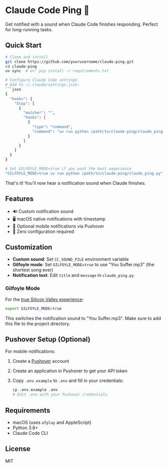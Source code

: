 # Claude Code Ping 🔔

Get notified with a sound when Claude Code finishes responding. Perfect for
long-running tasks.

## Quick Start

````bash
# Clone and install
git clone https://github.com/yourusername/claude-ping.git
cd claude-ping
uv sync  # or: pip install -r requirements.txt

# Configure Claude Code settings
# Add to ~/.claude/settings.json:
```json
{
  "hooks": {
    "Stop": [
      {
        "matcher": "",
        "hooks": [
          {
            "type": "command",
            "command": "uv run python /path/to/claude-ping/claude_ping.py"
          }
        ]
      }
    ]
  }
}

# Set GILFOYLE_MODE=true if you want the best experience
"GILFOYLE_MODE=true uv run python /path/to/claude-ping/claude_ping.py"
````

That's it! You'll now hear a notification sound when Claude finishes.

## Features

- 🔊 Custom notification sound
- 🖥️ macOS native notifications with timestamp
- 📱 Optional mobile notifications via Pushover
- 🎯 Zero configuration required

## Customization

- **Custom sound**: Set `CC_SOUND_FILE` environment variable
- **Gilfoyle mode**: Set `GILFOYLE_MODE=true` to use "You Suffer.mp3" (the
  shortest song ever)
- **Notification text**: Edit `title` and `message` in `claude_ping.py`

### Gilfoyle Mode

For the
[true Silicon Valley experience](https://www.youtube.com/watch?v=uS1KcjkWdoU):

```bash
export GILFOYLE_MODE=true
```

This switches the notification sound to "You Suffer.mp3". Make sure to add this
file to the project directory.

## Pushover Setup (Optional)

For mobile notifications:

1. Create a [Pushover](https://pushover.net/) account
2. Create an application in Pushover to get your API token
3. Copy `.env.example` to `.env` and fill in your credentials:

   ```bash
   cp .env.example .env
   # Edit .env with your Pushover credentials
   ```

## Requirements

- macOS (uses `afplay` and AppleScript)
- Python 3.8+
- Claude Code CLI

## License

MIT
